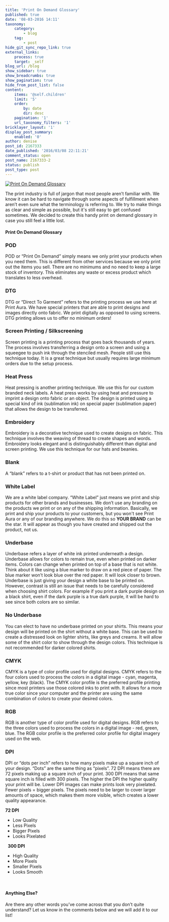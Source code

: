 ```yaml
---
title: 'Print On Demand Glossary'
published: true
date: '08-03-2016 14:11'
taxonomy:
    category:
        - blog
    tag:
        - post
hide_git_sync_repo_link: true
external_links:
    process: true
    target: _self
blog_url: /blog
show_sidebar: true
show_breadcrumbs: true
show_pagination: true
hide_from_post_list: false
content:
    items: '@self.children'
    limit: '5'
    order:
        by: date
        dir: desc
    pagination: '1'
    url_taxonomy_filters: '1'
bricklayer_layout: '1'
display_post_summary:
    enabled: '0'
author: denise
post_id: 2167333
date_published: '2016/03/08 22:11:21'
comment_status: open
post_name: 2167333-2
status: publish
post_type: post
---
```


[![Print On Demand Glossary](https://printaura.com/wp-content/uploads/2016/03/podglossarybanner-blog1.jpg)](https://blog.printaura.com/blog/art-resources/print-ondemand-glossary)

The print industry is full of jargon that most people aren’t familiar with. We know it can be hard to navigate through some aspects of fulfillment when aren’t even sure what the terminology is referring to. We try to make things as clear and simple as possible, but it's still easy to get confused sometimes. We decided to create this handy print on demand glossary in case you still feel a little lost.
<h4>Print On Demand Glossary</h4>
<h3>POD</h3>
POD or “Print On Demand” simply means we only print your products when you need them. This is different from other services because we only print out the items you sell. There are no minimums and no need to keep a large stock of inventory. This eliminates any waste or excess product which translates to less overhead.
<h3>DTG</h3>
DTG or “Direct To Garment” refers to the printing process we use here at Print Aura. We have special printers that are able to print designs and images directly onto fabric. We print digitally as opposed to using screens. DTG printing allows us to offer no minimum orders! 
<h3>Screen Printing / Silkscreening</h3>
Screen printing is a printing process that goes back thousands of years. The process involves transferring a design onto a screen and using a squeegee to push ink through the stenciled mesh. People still use this technique today. It is a great technique but usually requires large minimum orders due to the setup process.
<h3>Heat Press</h3>
Heat pressing is another printing technique. We use this for our custom branded neck labels. A heat press works by using heat and pressure to imprint a design onto fabric or an object. The design is printed using a special kind of ink (sublimation ink) on special paper (sublimation paper) that allows the design to be transferred.
<h3>Embroidery</h3>
Embroidery is a decorative technique used to create designs on fabric. This technique involves the weaving of thread to create shapes and words. Embroidery looks elegant and is distinguishably different than digital and screen printing. We use this technique for our hats and beanies.
<h3>Blank</h3>
A “blank” refers to a t-shirt or product that has not been printed on.
<h3>White Label</h3>
We are a white label company. “White Label” just means we print and ship products for other brands and businesses. We don’t use any branding on the products we print or on any of the shipping information. Basically, we print and ship your products to your customers, but you won't see Print Aura or any of our branding anywhere. We do this so <strong>YOUR BRAND</strong> can be the star. It will appear as though you have created and shipped out the product, not us.
<h3>Underbase</h3>
Underbase refers a layer of white ink printed underneath a design. Underbase allows for colors to remain true, even when printed on darker items. Colors can change when printed on top of a base that is not white. Think about it like using a blue marker to draw on a red piece of paper. The blue marker won’t look blue over the red paper. It will look closer to brown. Underbase is just giving your design a white base to be printed on. However, contrast is still an issue that needs to be carefully considered when choosing shirt colors. For example if you print a dark purple design on a black shirt, even if the dark purple is a true dark purple, it will be hard to see since both colors are so similar.
<h3>No Underbase</h3>
You can elect to have no underbase printed on your shirts. This means your design will be printed on the shirt without a white base. This can be used to create a distressed look on lighter shirts, like greys and creams. It will allow some of the shirt color to show through the design colors. This technique is not recommended for darker colored shirts.
<h3>CMYK</h3>
CMYK is a type of color profile used for digital designs. CMYK refers to the four colors used to process the colors in a digital image - cyan, magenta, yellow, key (black). The CMYK color profile is the preferred profile printing since most printers use those colored inks to print with. It allows for a more true color since your computer and the printer are using the same combination of colors to create your desired colors.
<h3>RGB</h3>
RGB is another type of color profile used for digital designs. RGB refers to the three colors used to process the colors in a digital image - red, green, blue. The RGB color profile is the preferred color profile for digital imagery used on the web.
<h3>DPI</h3>
DPI or “dots per inch” refers to how many pixels make up a square inch of your design. “Dots” are the same thing as “pixels”. 72 DPI means there are 72 pixels making up a square inch of your print. 300 DPI means that same square inch is filled with 300 pixels. The higher the DPI the higher quality your print will be. Lower DPI images can make prints look very pixelated. Fewer pixels = bigger pixels. The pixels need to be larger to cover larger amounts of space, which makes them more visible, which creates a lower quality appearance.

<strong>72 DPI</strong>
<ul>
	<li>Low Quality</li>
	<li>Less Pixels</li>
	<li>Bigger Pixels</li>
	<li>Looks Pixelated</li>
</ul>
&nbsp;
<strong>300 DPI</strong>
<ul>
	<li>High Quality</li>
	<li>More Pixels</li>
	<li>Smaller Pixels</li>
	<li>Looks Smooth</li>
</ul>
&nbsp;
<h4>Anything Else?</h4>
Are there any other words you’ve come across that you don’t quite understand? Let us know in the comments below and we will add it to our list!